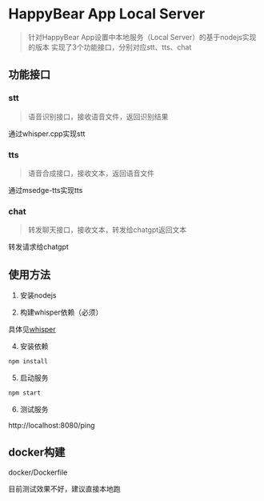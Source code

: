 # HappyBear App Local Server
> 针对HappyBear App设置中本地服务（Local Server）的基于nodejs实现的版本
> 实现了3个功能接口，分别对应stt、tts、chat


## 功能接口

### stt
> 语音识别接口，接收语音文件，返回识别结果

通过whisper.cpp实现stt

### tts
> 语音合成接口，接收文本，返回语音文件

通过msedge-tts实现tts

### chat
> 转发聊天接口，接收文本，转发给chatgpt返回文本

转发请求给chatgpt

## 使用方法

1. 安装nodejs

2. 构建whisper依赖（必须）

具体见[whisper](./whisper/readme.md)

4. 安装依赖
```bash
npm install
```
5. 启动服务
```bash
npm start
```

6. 测试服务

http://localhost:8080/ping

## docker构建

docker/Dockerfile

目前测试效果不好，建议直接本地跑
